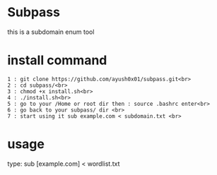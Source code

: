 # Subpass

this is a subdomain enum tool 

# install command
```
1 : git clone https://github.com/ayush0x01/subpass.git<br>
2 : cd subpass/<br>
3 : chmod +x install.sh<br>
4 : ./install.sh<br>
5 : go to your /Home or root dir then : source .bashrc enter<br>
6 : go back to your subpass/ dir <br>
7 : start using it sub example.com < subdomain.txt <br>
```
# usage

type: sub [example.com] < wordlist.txt
